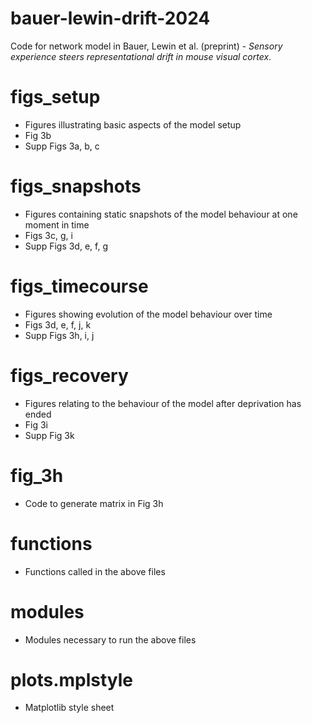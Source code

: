 # bauer-lewin-drift-2024

Code for network model in Bauer, Lewin et al. (preprint) - _Sensory experience steers representational drift in mouse visual cortex_.

# figs_setup 
- Figures illustrating basic aspects of the model setup 
- Fig 3b
- Supp Figs 3a, b, c

# figs_snapshots
- Figures containing static snapshots of the model behaviour at one moment in time 
- Figs 3c, g, i
- Supp Figs 3d, e, f, g

# figs_timecourse
- Figures showing evolution of the model behaviour over time
- Figs 3d, e, f, j, k
- Supp Figs 3h, i, j

# figs_recovery
- Figures relating to the behaviour of the model after deprivation has ended
- Fig 3i
- Supp Fig 3k 

# fig_3h
- Code to generate matrix in Fig 3h

# functions
- Functions called in the above files

# modules
- Modules necessary to run the above files

# plots.mplstyle
- Matplotlib style sheet
